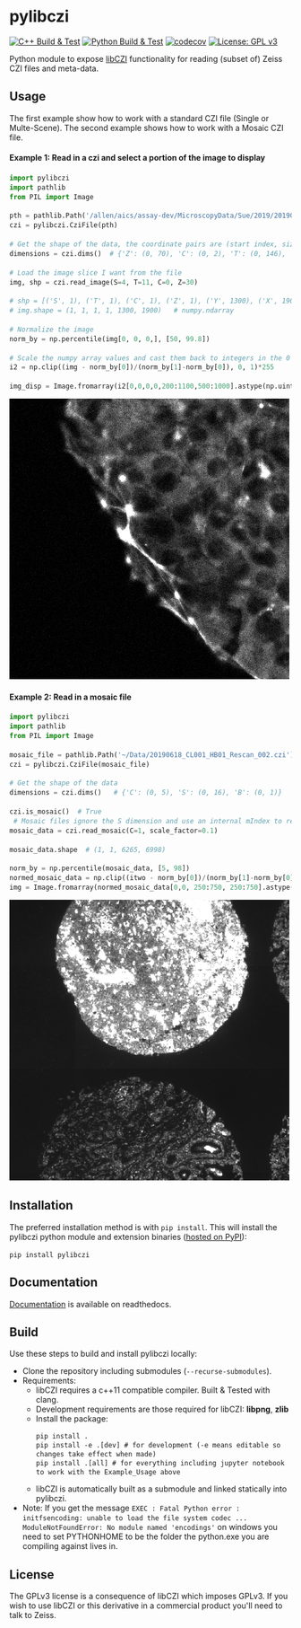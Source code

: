 # pylibczi
[![C++ Build & Test](https://github.com/AllenCellModeling/pylibczi/workflows/C%2B%2B+Master+Build/badge.svg)](https://github.com/AllenCellModeling/pylibczi/actions)
[![Python Build & Test](https://github.com/AllenCellModeling/pylibczi/workflows/Python+Master+Build/badge.svg)](https://github.com/AllenCellModeling/pylibczi/actions)
[![codecov](https://codecov.io/gh/AllenCellModeling/pylibczi/branch/feature/pybind11/graph/badge.svg)](https://codecov.io/gh/AllenCellModeling/pylibczi)
[![License: GPL v3](https://img.shields.io/badge/License-GPLv3-blue.svg)](https://www.gnu.org/licenses/gpl-3.0)


Python module to expose [libCZI](https://github.com/zeiss-microscopy/libCZI) functionality for reading (subset of) Zeiss CZI files and meta-data.

## Usage

The first example show how to work with a standard CZI file (Single or Multe-Scene). The second example shows how to work with a Mosaic CZI file.

#### Example 1:  Read in a czi and select a portion of the image to display
```python
import pylibczi
import pathlib
from PIL import Image

pth = pathlib.Path('/allen/aics/assay-dev/MicroscopyData/Sue/2019/20190610/20190610_S02-02.czi')
czi = pylibczi.CziFile(pth)

# Get the shape of the data, the coordinate pairs are (start index, size)
dimensions = czi.dims()  # {'Z': (0, 70), 'C': (0, 2), 'T': (0, 146), 'S': (0, 12), 'B': (0, 1)}

# Load the image slice I want from the file
img, shp = czi.read_image(S=4, T=11, C=0, Z=30) 

# shp = [('S', 1), ('T', 1), ('C', 1), ('Z', 1), ('Y', 1300), ('X', 1900)]  # List[(Dimension, size), ...]
# img.shape = (1, 1, 1, 1, 1300, 1900)   # numpy.ndarray

# Normalize the image 
norm_by = np.percentile(img[0, 0, 0,], [50, 99.8])

# Scale the numpy array values and cast them back to integers in the 0 to 255 range
i2 = np.clip((img - norm_by[0])/(norm_by[1]-norm_by[0]), 0, 1)*255

img_disp = Image.fromarray(i2[0,0,0,0,200:1100,500:1000].astype(np.uint8))
```
![Colony Image](colony.png)

#### Example 2:  Read in a mosaic file 
```python
import pylibczi
import pathlib
from PIL import Image

mosaic_file = pathlib.Path('~/Data/20190618_CL001_HB01_Rescan_002.czi').expanduser()
czi = pylibczi.CziFile(mosaic_file)

# Get the shape of the data
dimensions = czi.dims()   # {'C': (0, 5), 'S': (0, 16), 'B': (0, 1)}

czi.is_mosaic()  # True 
 # Mosaic files ignore the S dimension and use an internal mIndex to reconstruct, the scale factor allows one to generate a manageable image
mosaic_data = czi.read_mosaic(C=1, scale_factor=0.1) 

mosaic_data.shape  # (1, 1, 6265, 6998)

norm_by = np.percentile(mosaic_data, [5, 98])
normed_mosaic_data = np.clip((itwo - norm_by[0])/(norm_by[1]-norm_by[0]), 0, 1)*255
img = Image.fromarray(normed_mosaic_data[0,0, 250:750, 250:750].astype(np.uint8))
```
![Mosaic Histology Image](histo.png)

## Installation

The preferred installation method is with `pip install`.
This will install the pylibczi python module and extension binaries ([hosted on PyPI](https://pypi.org/project/pylibczi/)):

`
pip install pylibczi
`

## Documentation

[Documentation](https://pylibczi.readthedocs.io/en/latest/index.html) is available on readthedocs.

## Build

Use these steps to build and install pylibczi locally:

* Clone the repository including submodules (`--recurse-submodules`).
* Requirements:
  * libCZI requires a c++11 compatible compiler. Built & Tested with clang.
  * Development requirements are those required for libCZI: **libpng**, **zlib**
  * Install the package:
    ```
    pip install .
    pip install -e .[dev] # for development (-e means editable so changes take effect when made)
    pip install .[all] # for everything including jupyter notebook to work with the Example_Usage above
    ```
  * libCZI is automatically built as a submodule and linked statically into pylibczi.
* Note: If you get the message `EXEC : Fatal Python error : initfsencoding: unable to load the file system codec ... ModuleNotFoundError: No module named 'encodings'` on windows you need to set PYTHONHOME to be the folder the python.exe you are compiling against lives in.


## License

The GPLv3 license is a consequence of libCZI which imposes GPLv3. If you wish to use libCZI or this derivative in
a commercial product you'll need to talk to Zeiss.
